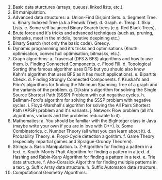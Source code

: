  1. Basic data sturctures (arrays, queues, linked lists, etc.).
 2. Bit manipulation.
 3. Advanced data structures:
    a. Union-Find Disjoint Sets.
    b. Segment Tree.
    c. Binary Indexed Tree (a.k.a Fenwik Tree).
    d. Graph.
    e. Treap.
    f. Skip Lists.
    e. Some self balanced Binary Search trees (e.g. Red Black Trees).
 4. Brute force and it's tricks and advanced techniques (such as, pruning, bitmasks, meet in the middle, iterative deepining etc.)
 5. Binary Search (not only the basic code).
    Greedy.
 6. Dynamic programming and it's tricks and optimisations (Knuth optimisation, convex hull optimisation, bitmasks, etc.).
 7. Graph algorithms:
    a. Traversal (DFS & BFS) algorithms and how to use them.
    b. Finding Connected Components.
    c. Flood Fill.
    d. Topological Sorting (the famous algorithm uses DFS but you should also know Kahn's algorithm that uses BFS as it has much applications).
    e. Bipartite Check.
    d. Finding Strongly Connected Components.
    f. Kruskal's and Prim's algorithms for finding the Minimum Spanning Tree of a graph and the variants of the problem.
    g. Dijkstra's algorithm for solving the Single Source Shortest Path (SSSP) Problem with out negaitive cycles.
    h. Bellman-Ford's algorithm for solving the SSSP problem with negative sycles.
    i. Floyd-Warshall's algorithm for solving the All Pairs Shortest Path (APSP) problem and it's variants.
    j. Network Flow problem (all it's algorithms, variants and the problems reducable to it).
 8. Mathematics:
    a. You should be familiar with the BigInteger class in Java (maybe write your own if you are in love with C++).
    b. Some Combinatorics.
    c. Number Theory (all what you can learn about it).
    d. Probability Theory.
    e. Floyd-Cycle detection algorithm.
    f. Game Theory (especially impartial games and Sprague-Grundy Theorem).
 9. Strings:
    a. Basic Manipulation.
    b. Z-Algorithm for finding a pattern in a text.
    c. Knuth-Morris-Pratt Algorithm for finding a pattern in a text.
    d. Hashing and Rabin-Karp Algorithm for finding a pattern in a text.
    e. Trie data structure.
    f. Aho-Corasick Algorithm for finding multiple patterns in a text.
    g. Suffix Array data structure.
    h. Suffix Automaton data structure.
10. Computational Geometry Algorithms.
